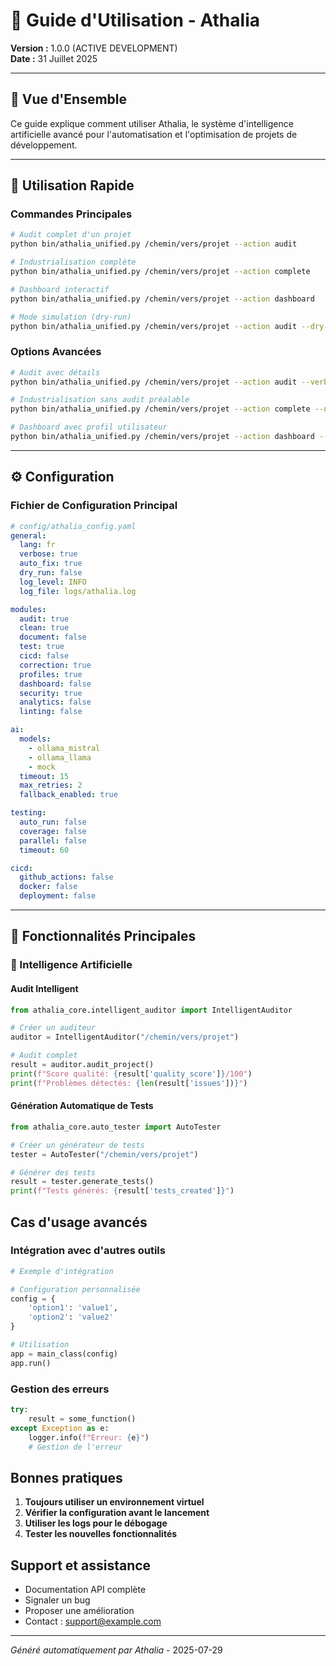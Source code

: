 # 🚀 Guide d'Utilisation - Athalia

**Version :** 1.0.0 (ACTIVE DEVELOPMENT)  
**Date :** 31 Juillet 2025

---

## 🎯 **Vue d'Ensemble**

Ce guide explique comment utiliser Athalia, le système d'intelligence artificielle avancé pour l'automatisation et l'optimisation de projets de développement.

---

## 🚀 **Utilisation Rapide**

### **Commandes Principales**

```bash
# Audit complet d'un projet
python bin/athalia_unified.py /chemin/vers/projet --action audit

# Industrialisation complète
python bin/athalia_unified.py /chemin/vers/projet --action complete

# Dashboard interactif
python bin/athalia_unified.py /chemin/vers/projet --action dashboard

# Mode simulation (dry-run)
python bin/athalia_unified.py /chemin/vers/projet --action audit --dry-run
```

### **Options Avancées**

```bash
# Audit avec détails
python bin/athalia_unified.py /chemin/vers/projet --action audit --verbose

# Industrialisation sans audit préalable
python bin/athalia_unified.py /chemin/vers/projet --action complete --no-audit

# Dashboard avec profil utilisateur
python bin/athalia_unified.py /chemin/vers/projet --action dashboard --utilisateur dev
```

---

## ⚙️ **Configuration**

### **Fichier de Configuration Principal**
```yaml
# config/athalia_config.yaml
general:
  lang: fr
  verbose: true
  auto_fix: true
  dry_run: false
  log_level: INFO
  log_file: logs/athalia.log

modules:
  audit: true
  clean: true
  document: false
  test: true
  cicd: false
  correction: true
  profiles: true
  dashboard: false
  security: true
  analytics: false
  linting: false

ai:
  models:
    - ollama_mistral
    - ollama_llama
    - mock
  timeout: 15
  max_retries: 2
  fallback_enabled: true

testing:
  auto_run: false
  coverage: false
  parallel: false
  timeout: 60

cicd:
  github_actions: false
  docker: false
  deployment: false
```

---

## 🔧 **Fonctionnalités Principales**

### **🤖 Intelligence Artificielle**

#### **Audit Intelligent**
```python
from athalia_core.intelligent_auditor import IntelligentAuditor

# Créer un auditeur
auditor = IntelligentAuditor("/chemin/vers/projet")

# Audit complet
result = auditor.audit_project()
print(f"Score qualité: {result['quality_score']}/100")
print(f"Problèmes détectés: {len(result['issues'])}")
```

#### **Génération Automatique de Tests**
```python
from athalia_core.auto_tester import AutoTester

# Créer un générateur de tests
tester = AutoTester("/chemin/vers/projet")

# Générer des tests
result = tester.generate_tests()
print(f"Tests générés: {result['tests_created']}")
```


## Cas d'usage avancés

### Intégration avec d'autres outils

```python
# Exemple d'intégration

# Configuration personnalisée
config = {
    'option1': 'value1',
    'option2': 'value2'
}

# Utilisation
app = main_class(config)
app.run()
```

### Gestion des erreurs

```python
try:
    result = some_function()
except Exception as e:
    logger.info(f"Erreur: {e}")
    # Gestion de l'erreur
```

## Bonnes pratiques

1. **Toujours utiliser un environnement virtuel**
2. **Vérifier la configuration avant le lancement**
3. **Utiliser les logs pour le débogage**
4. **Tester les nouvelles fonctionnalités**

## Support et assistance

- Documentation API complète
- Signaler un bug
- Proposer une amélioration
- Contact : support@example.com

---
*Généré automatiquement par Athalia* - 2025-07-29
